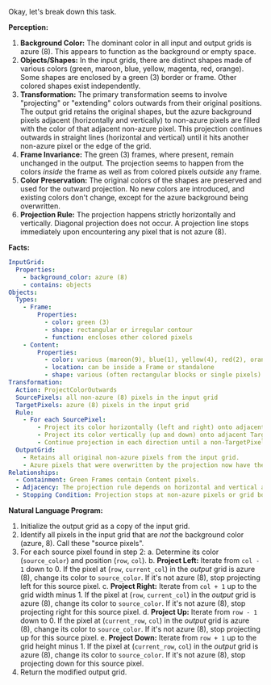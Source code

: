 Okay, let's break down this task.

**Perception:**

1.  **Background Color:** The dominant color in all input and output grids is azure (8). This appears to function as the background or empty space.
2.  **Objects/Shapes:** In the input grids, there are distinct shapes made of various colors (green, maroon, blue, yellow, magenta, red, orange). Some shapes are enclosed by a green (3) border or frame. Other colored shapes exist independently.
3.  **Transformation:** The primary transformation seems to involve "projecting" or "extending" colors outwards from their original positions. The output grid retains the original shapes, but the azure background pixels adjacent (horizontally and vertically) to non-azure pixels are filled with the color of that adjacent non-azure pixel. This projection continues outwards in straight lines (horizontal and vertical) until it hits another non-azure pixel or the edge of the grid.
4.  **Frame Invariance:** The green (3) frames, where present, remain unchanged in the output. The projection seems to happen from the colors *inside* the frame as well as from colored pixels *outside* any frame.
5.  **Color Preservation:** The original colors of the shapes are preserved and used for the outward projection. No new colors are introduced, and existing colors don't change, except for the azure background being overwritten.
6.  **Projection Rule:** The projection happens strictly horizontally and vertically. Diagonal projection does not occur. A projection line stops immediately upon encountering any pixel that is not azure (8).

**Facts:**


```yaml
InputGrid:
  Properties:
    - background_color: azure (8)
    - contains: objects
Objects:
  Types:
    - Frame:
        Properties:
          - color: green (3)
          - shape: rectangular or irregular contour
          - function: encloses other colored pixels
    - Content:
        Properties:
          - color: various (maroon(9), blue(1), yellow(4), red(2), orange(7), magenta(6))
          - location: can be inside a Frame or standalone
          - shape: various (often rectangular blocks or single pixels)
Transformation:
  Action: ProjectColorOutwards
  SourcePixels: all non-azure (8) pixels in the input grid
  TargetPixels: azure (8) pixels in the input grid
  Rule:
    - For each SourcePixel:
        - Project its color horizontally (left and right) onto adjacent TargetPixels.
        - Project its color vertically (up and down) onto adjacent TargetPixels.
        - Continue projection in each direction until a non-TargetPixel (i.e., any color other than azure) or the grid boundary is encountered.
  OutputGrid:
    - Retains all original non-azure pixels from the input grid.
    - Azure pixels that were overwritten by the projection now have the color of the source pixel that projected onto them.
Relationships:
  - Containment: Green Frames contain Content pixels.
  - Adjacency: The projection rule depends on horizontal and vertical adjacency.
  - Stopping Condition: Projection stops at non-azure pixels or grid boundaries.
```


**Natural Language Program:**

1.  Initialize the output grid as a copy of the input grid.
2.  Identify all pixels in the input grid that are *not* the background color (azure, 8). Call these "source pixels".
3.  For each source pixel found in step 2:
    a.  Determine its color (`source_color`) and position (`row`, `col`).
    b.  **Project Left:** Iterate from `col - 1` down to 0. If the pixel at (`row`, `current_col`) in the *output* grid is azure (8), change its color to `source_color`. If it's not azure (8), stop projecting left for this source pixel.
    c.  **Project Right:** Iterate from `col + 1` up to the grid width minus 1. If the pixel at (`row`, `current_col`) in the *output* grid is azure (8), change its color to `source_color`. If it's not azure (8), stop projecting right for this source pixel.
    d.  **Project Up:** Iterate from `row - 1` down to 0. If the pixel at (`current_row`, `col`) in the *output* grid is azure (8), change its color to `source_color`. If it's not azure (8), stop projecting up for this source pixel.
    e.  **Project Down:** Iterate from `row + 1` up to the grid height minus 1. If the pixel at (`current_row`, `col`) in the *output* grid is azure (8), change its color to `source_color`. If it's not azure (8), stop projecting down for this source pixel.
4.  Return the modified output grid.